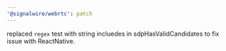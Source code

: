 ```yaml
---
'@signalwire/webrtc': patch
---
```


replaced `regex` test with string incluedes in sdpHasValidCandidates to fix issue with ReactNative.
